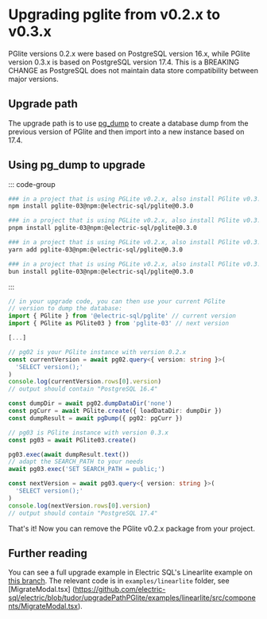 # Upgrading pglite from v0.2.x to v0.3.x

PGlite versions 0.2.x were based on PostgreSQL version 16.x, while PGlite version 0.3.x is based on PostgreSQL version 17.4. This is a BREAKING CHANGE as PostgreSQL does not maintain data store compatibility between major versions.

## Upgrade path

The upgrade path is to use [pg_dump](https://www.npmjs.com/package/@electric-sql/pglite-tools) to create a database dump from the previous version of PGlite and then import into a new instance based on 17.4.

## Using pg_dump to upgrade

::: code-group

```bash [npm]
### in a project that is using PGLite v0.2.x, also install PGlite v0.3.x
npm install pglite-03@npm:@electric-sql/pglite@0.3.0
```

```bash [pnpm]
### in a project that is using PGLite v0.2.x, also install PGlite v0.3.x
pnpm install pglite-03@npm:@electric-sql/pglite@0.3.0
```

```bash [yarn]
### in a project that is using PGLite v0.2.x, also install PGlite v0.3.x
yarn add pglite-03@npm:@electric-sql/pglite@0.3.0
```

```bash [bun]
### in a project that is using PGLite v0.2.x, also install PGlite v0.3.x
bun install pglite-03@npm:@electric-sql/pglite@0.3.0
```

:::

```ts
// in your upgrade code, you can then use your current PGlite
// version to dump the database:
import { PGlite } from '@electric-sql/pglite' // current version
import { PGlite as PGlite03 } from 'pglite-03' // next version

[...]

// pg02 is your PGlite instance with version 0.2.x
const currentVersion = await pg02.query<{ version: string }>(
  'SELECT version();'
)
console.log(currentVersion.rows[0].version)
// output should contain "PostgreSQL 16.4"

const dumpDir = await pg02.dumpDataDir('none')
const pgCurr = await PGlite.create({ loadDataDir: dumpDir })
const dumpResult = await pgDump({ pg02: pgCurr })

// pg03 is PGlite instance with version 0.3.x
const pg03 = await PGlite03.create()

pg03.exec(await dumpResult.text())
// adapt the SEARCH_PATH to your needs
await pg03.exec('SET SEARCH_PATH = public;')

const nextVersion = await pg03.query<{ version: string }>(
  'SELECT version();'
)
console.log(nextVersion.rows[0].version) 
// output should contain "PostgreSQL 17.4"
```

That's it! Now you can remove the PGlite v0.2.x package from your project.

## Further reading

You can see a full upgrade example in Electric SQL's Linearlite example on [this branch](https://github.com/electric-sql/electric/tree/tudor/upgradePathPGlite). The relevant code is in `examples/linearlite` folder, see [MigrateModal.tsx] (https://github.com/electric-sql/electric/blob/tudor/upgradePathPGlite/examples/linearlite/src/components/MigrateModal.tsx).
